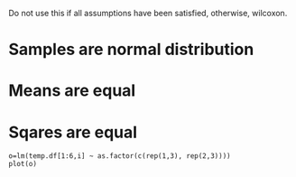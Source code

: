 Do not use this if all assumptions have been satisfied, otherwise, wilcoxon.

# Samples are normal distribution

# Means are equal

# Sqares are equal

```{r}
o=lm(temp.df[1:6,i] ~ as.factor(c(rep(1,3), rep(2,3))))
plot(o)
```
